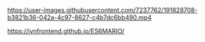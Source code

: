 

https://user-images.githubusercontent.com/7237762/191828708-b3821b36-042a-4c97-8627-c4b7dc6bb490.mp4

https://ivnfrontend.github.io/ES6MARIO/
